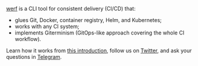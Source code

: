 [werf](https://werf.io/) is a CLI tool for consistent delivery (CI/CD) that:
* glues Git, Docker, container registry, Helm, and Kubernetes;
* works with any CI system;
* implements Giterminism (GitOps-like approach covering the whole CI workflow).

Learn how it works from [this introduction](https://werf.io/introduction.html), follow us on [Twitter](https://twitter.com/werf_io), and ask your questions in [Telegram](https://t.me/werf_io).
